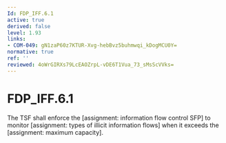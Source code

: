 ```yaml
---
Id: FDP_IFF.6.1
active: true
derived: false
level: 1.93
links:
- COM-049: gN1zaP60z7KTUR-Xvg-hebBvz5buhmwqi_kDogMCU0Y=
normative: true
ref: ''
reviewed: 4oWrGIRXs79LcEAOZrpL-vDE6T1Vua_73_sMsScVVks=
---
```


# FDP_IFF.6.1

The TSF shall enforce the [assignment: information flow control SFP] to monitor [assignment: types of illicit information flows] when it exceeds the [assignment: maximum capacity].